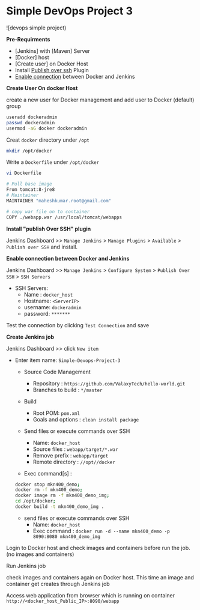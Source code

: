 # Simple DevOps Project 3

![devops simple project)

**Pre-Requirments**

- [Jenkins] with [Maven] Server
- [Docker] host
- [Create user] on Docker Host
- Install [Publish over ssh](#publish_over_ssh) Plugin
- [Enable connection](#enable_ssh) between Docker and Jenkins

<a name="create_user"></a>
**Create User On docker Host**

create a new user for Docker management and add user to Docker (default) group
~~~sh
useradd dockeradmin
passwd dockeradmin
usermod -aG docker dockeradmin
~~~
Creat `docker` directory under `/opt`
~~~sh
mkdir /opt/docker
~~~
Write a `Dockerfile` under `/opt/docker`
~~~sh
vi Dockerfile

# Pull base image
From tomcat:8-jre8
# Maintainer
MAINTAINER "maheshkumar.root@gmail.com"

# copy war file on to container
COPY ./webapp.war /usr/local/tomcat/webapps
~~~

<a name="publish_over_ssh"></a>
**Install "publish Over SSH" plugin**

Jenkins Dashboard >> `Manage Jenkins` > `Manage Plugins` > `Available` > `Publish over SSH` and install.

<a name="enable_ssh"></a>
**Enable connection between Docker and Jenkins**

Jenkins Dashboard >> `Manage Jenkins` > `Configure System` > `Publish Over SSH` > `SSH Servers`

- SSH Servers:
  - Name : `docker_host`
  - Hostname: `<ServerIP>`
  - username: `dockeradmin`
  - password: `*******`

Test the connection by clicking `Test Connection` and save


**Create Jenkins job**

Jenkins Dashboard >> click `New item`
- Enter item name: `Simple-Devops-Project-3`
  - Source Code Management  
    - Repository : `https://github.com/ValaxyTech/hello-world.git`
    - Branches to build : `*/master`
  - Build
    - Root POM: `pom.xml`  
    - Goals and options : `clean install package`  

  - Send files or execute commands over SSH
    - Name: `docker_host`
    - Source files	: `webapp/target/*.war`
    - Remove prefix	: `webapp/target`
    - Remote directory	: `//opt//docker`  
  - Exec command[s]	:
  ~~~sh
  docker stop mkn400_demo;
  docker rm -f mkn400_demo;
  docker image rm -f mkn400_demo_img;
  cd /opt/docker;
  docker build -t mkn400_demo_img .
  ~~~

  - send files or execute commands over SSH  
    - Name: `docker_host`  
    - Exec command	: `docker run -d --name mkn400_demo -p 8090:8080 mkn400_demo_img`  

Login to Docker host and check images and containers before run the job. (no images and containers)

Run Jenkins job

check images and containers again on Docker host. This time an image and container get creates through Jenkins job

Access web application from browser which is running on container
`http://<docker_host_Public_IP>:8090/webapp`
